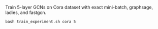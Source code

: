 Train 5-layer GCNs on Cora dataset with exact mini-batch, graphsage, ladies, and fastgcn.

```
bash train_experiment.sh cora 5
```